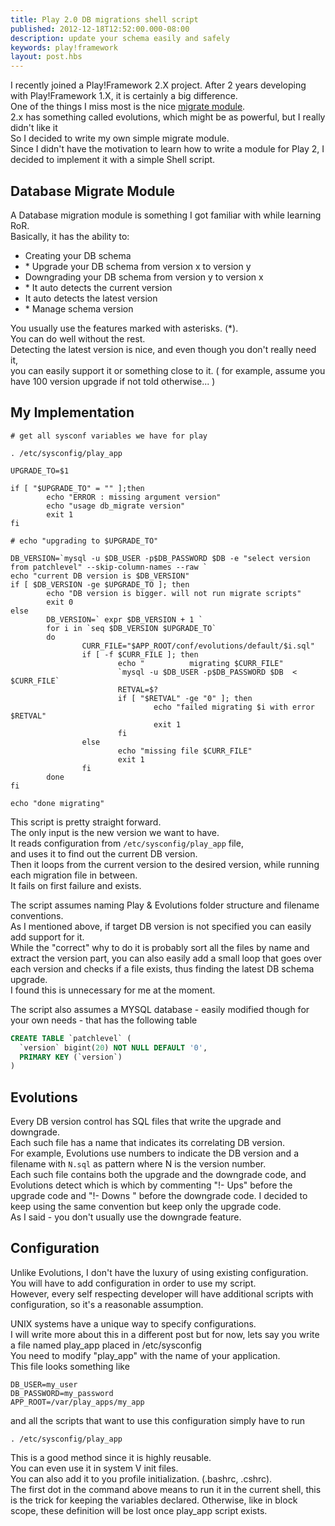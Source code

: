```yaml
---
title: Play 2.0 DB migrations shell script
published: 2012-12-18T12:52:00.000-08:00
description: update your schema easily and safely
keywords: play!framework
layout: post.hbs
---
```


I recently joined a Play!Framework 2.X project.
After 2 years developing with Play!Framework 1.X, it is certainly a big difference.  
One of the things I miss most is the nice [migrate module](http://www.playframework.org/modules/migrate "Play!Framework 1.x migrate module").  
2.x has something called evolutions, which might be as powerful, but I really didn't like it  
So I decided to write my own simple migrate module.  
Since I didn't have the motivation to learn how to write a module for Play 2, I decided to implement it with a simple Shell script.

## Database Migrate Module

A Database migration module is something I got familiar with while learning RoR.  
Basically, it has the ability to:

*   Creating your DB schema
*   \* Upgrade your DB schema from version x to version y
*   Downgrading your DB schema from version y to version x
*   \* It auto detects the current version
*   It auto detects the latest version
*   \* Manage schema version

You usually use the features marked with asterisks. (*).  
You can do well without the rest.  
Detecting the latest version is nice, and even though you don't really need it,  
you can easily support it or something close to it. ( for example, assume you have 100 version upgrade if not told otherwise... )  

## My Implementation

```
# get all sysconf variables we have for play  

. /etc/sysconfig/play_app  

UPGRADE_TO=$1  

if [ "$UPGRADE_TO" = "" ];then  
        echo "ERROR : missing argument version"  
        echo "usage db_migrate version"  
        exit 1  
fi  

# echo "upgrading to $UPGRADE_TO"  

DB_VERSION=`mysql -u $DB_USER -p$DB_PASSWORD $DB -e "select version from patchlevel" --skip-column-names --raw `  
echo "current DB version is $DB_VERSION"  
if [ $DB_VERSION -ge $UPGRADE_TO ]; then  
        echo "DB version is bigger. will not run migrate scripts"  
        exit 0  
else  
        DB_VERSION=` expr $DB_VERSION + 1 `  
        for i in `seq $DB_VERSION $UPGRADE_TO`  
        do  
                CURR_FILE="$APP_ROOT/conf/evolutions/default/$i.sql"  
                if [ -f $CURR_FILE ]; then  
                        echo "          migrating $CURR_FILE"  
                        `mysql -u $DB_USER -p$DB_PASSWORD $DB  < $CURR_FILE`  
                        RETVAL=$?  
                        if [ "$RETVAL" -ge "0" ]; then  
                                echo "failed migrating $i with error $RETVAL"  
                                exit 1  
                        fi  
                else  
                        echo "missing file $CURR_FILE"  
                        exit 1  
                fi  
        done  
fi  

echo "done migrating"  

```

This script is pretty straight forward.  
The only input is the new version we want to have.  
It reads configuration from `/etc/sysconfig/play_app` file,  
and uses it to find out the current DB version.  
Then it loops from the current version to the desired version, while running each migration file in between.  
It fails on first failure and exists.  

The script assumes naming Play & Evolutions folder structure and filename conventions.  
As I mentioned above, if target DB version is not specified you can easily add support for it.  
While the "correct" why to do it is probably sort all the files by name and extract the version part, you can also easily add a small loop that goes over each version and checks if a file exists, thus finding the latest DB schema upgrade.  
I found this is unnecessary for me at the moment.

The script also assumes a MYSQL database - easily modified though for your own needs - that has the following table

```sql
CREATE TABLE `patchlevel` (  
  `version` bigint(20) NOT NULL DEFAULT '0',  
  PRIMARY KEY (`version`)  
)  
```

## Evolutions

Every DB version control has SQL files that write the upgrade and downgrade.  
Each such file has a name that indicates its correlating DB version.  
For example, Evolutions use numbers to indicate the DB version and a filename with `N.sql` as pattern where N is the version number.  
Each such file contains both the upgrade and the downgrade code, and Evolutions detect which is which by commenting "!- Ups" before the upgrade code and "!- Downs " before the downgrade code. I decided to keep using the same convention but keep only the upgrade code.  
As I said - you don't usually use the downgrade feature.  

## Configuration

Unlike Evolutions, I don't have the luxury of using existing configuration.  
You will have to add configuration in order to use my script.  
However, every self respecting developer will have additional scripts with configuration, so it's a reasonable assumption.  

UNIX systems have a unique way to specify configurations.  
I will write more about this in a different post but for now, lets say you write a file named play_app placed in /etc/sysconfig  
You need to modify "play_app" with the name of your application.  
This file looks something like

```
DB_USER=my_user  
DB_PASSWORD=my_password  
APP_ROOT=/var/play_apps/my_app  
```

and all the scripts that want to use this configuration simply have to run

```
. /etc/sysconfig/play_app
```

This is a good method since it is highly reusable.  
You can even use it in system V init files.  
You can also add it to you profile initialization. (.bashrc, .cshrc).  
The first dot in the command above means to run it in the current shell, this is the trick for keeping the variables declared. Otherwise, like in block scope, these definition will be lost once play_app script exists.

